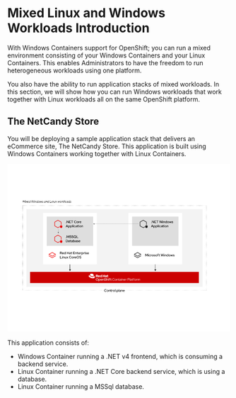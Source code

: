 # Mixed Linux and Windows Workloads Introduction

With Windows Containers support for OpenShift; you can run a mixed environment consisting of your Windows Containers and your Linux Containers. This enables Administrators to have the freedom to run heterogeneous workloads using one platform.

You also have the ability to run application stacks of mixed workloads. In this section, we will show how you can run Windows workloads that work together with Linux workloads all on the same OpenShift platform.

## The NetCandy Store

You will be deploying a sample application stack that delivers an eCommerce site, The NetCandy Store. This application is built using Windows Containers working together with Linux Containers.

![mixed-linux-windows](images/mixed-windows-and-linux-workloads.png)

This application consists of:

* Windows Container running a .NET v4 frontend, which is consuming a backend service.
* Linux Container running a .NET Core backend service, which is using a database.
* Linux Container running a MSSql database.



<br/><br/><br/>
<br/><br/><br/>
<br/><br/><br/>

